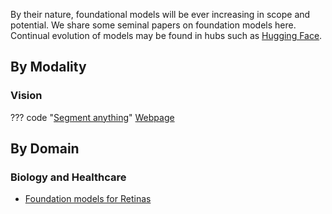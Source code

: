 By their nature, foundational models will be ever increasing in scope and potential. We share some seminal papers on foundation models here. 
Continual evolution of models may be found in hubs such as [Hugging Face](https://huggingface.co/models?other=foundation+model&sort=trending). 

## By Modality

### Vision 
 
??? code "[Segment anything](https://github.com/facebookresearch/segment-anything)"
    [Webpage](https://segment-anything.com/)

## By Domain

### Biology and Healthcare
- [Foundation models for Retinas](https://www.nature.com/articles/s41586-023-06555-x)
